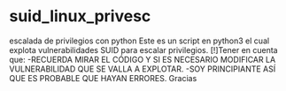# suid_linux_privesc
escalada de privilegios con python
Este es un script en python3 el cual explota vulnerabilidades SUID para escalar privilegios.
[!]Tener en cuenta que:
-RECUERDA MIRAR EL CÓDIGO Y SI ES NECESARIO MODIFICAR LA VULNERABILIDAD QUE SE VALLA A EXPLOTAR.
-SOY PRINCIPIANTE ASÍ QUE ES PROBABLE QUE HAYAN ERRORES.
Gracias

